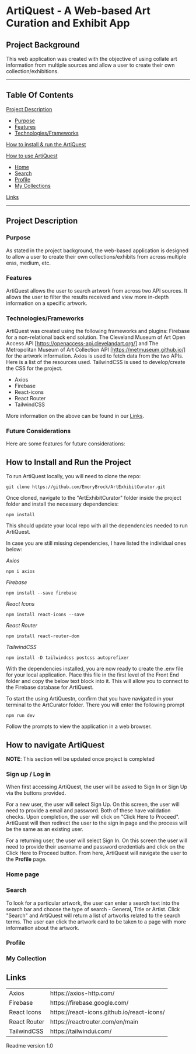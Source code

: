 # ArtiQuest - A Web-based Art Curation and Exhibit App

## Project Background

This web application was created with the objective of using collate art information from multiple sources and allow a user to create their own collection/exhibitions. 

------
## Table Of Contents

[Project Description](#project-description)
 - [Purpose](#purpose)
 - [Features](#features)
 - [Technologies/Frameworks](#technologiesframeworks)
 <!-- - [Challenges](#challenges)
 - [Future considerations](#future-considerations) 
 - To be included upon completion of initial project phase-->

[How to install & run the ArtiQuest](#how-to-install-and-run-the-project)

[How to use ArtiQuest](#how-to-navigate-ArtiQuestl)
 - [Home](#home-page)
 - [Search](#search)
 - [Profile](#profile)
 - [My Collections](#my-collections)

[Links](#links)


------
## Project Description

### Purpose
As stated in the project background, the web-based application is designed to allow a user to create their own collections/exhibits from across multiple eras, medium, etc.

### Features
ArtiQuest allows the user to search artwork from across two API sources. It allows the user to filter the results received and view more in-depth information on a specific artwork.

### Technologies/Frameworks
ArtiQuest was created using the following frameworks and plugins: Firebase for a non-relational back end solution. The Cleveland Museum of Art Open Access API [https://openaccess-api.clevelandart.org/] and The Metropolitan Museum of Art Collection API [https://metmuseum.github.io/] for the artwork information. Axios is used to fetch data from the two APIs. Here is a list of the resources used. TailwindCSS is used to develop/create the CSS for the project.  

<ul>
<li>Axios</li>
<li>Firebase</li>
<li>React-icons</li>
<li>React Router</li>
<li>TailwindCSS</li>
</ul>

More information on the above can be found in our [Links](#links).


<!-- ### Challenges
to include if needed -->

### Future Considerations
Here are some features for future considerations:
<!-- <ul>
<li> Incorporate AI for game recommendations</li>
<li> Adding a user's game type interests to their profile to allow for a more sophisticated matching algorithm</li>
</ul> 
This section to be completed once inital build phase is completed
-->

## How to Install and Run the Project

To run ArtiQuest locally, you will need to clone the repo:

```
git clone https://github.com/EmoryBrock/ArtExhibitCurator.git
```
Once cloned, navigate to the "ArtExhibitCurator" folder inside the project folder and install the necessary dependencies:


```
npm install
```

This should update your local repo with all the dependencies needed to run ArtiQuest.

<!-- A possible error that you may encounter a peer dependency error.  To solve this enter the following:
To update once project phase is completed-->

In case you are still missing dependencies, I have listed the individual ones below:

_Axios_
```
npm i axios
```

_Firebase_
```
npm install --save firebase
```
_React Icons_
```
npm install react-icons --save
```

_React Router_
```
npm install react-router-dom 
```

_TailwindCSS_
```
npm install -D tailwindcss postcss autoprefixer
```

With the dependencies installed, you are now ready to create the .env file for your local application. Place this file in the first level of the Front End folder and copy the below text block into it. This will allow you to connect to the Firebase database for ArtiQuest.

<!-- ```
The info is to be updated once project phase in completed
VITE_APIKEY=
VITE_AUTH_DOMAIN=
VITE_PROJECT_ID=
VITE_STORAGE_BUCKET=
VITE_MESSAGING_SENDER_ID=
VITE_APP_ID=
``` -->

To start the using ArtiQuestn, confirm that you have navigated in your terminal to the ArtCurator folder. There you will enter the following prompt

```
npm run dev
```

Follow the prompts to view the application in a web browser.

## How to navigate ArtiQuest
**NOTE**: This section will be updated once project is completed

### Sign up / Log in
When first accessing ArtiQuest, the user will be asked to Sign In or Sign Up via the buttons provided.

For a new user, the user will select Sign Up. On this screen, the user will need to provide a email and password.  Both of these have validation checks. Upon completion, the user will click on "Click Here to Proceed". ArtiQuest will then redirect the user to the sign in page and the process will be the same as an existing user.

For a returning user, the user will select Sign In. On this screen the user will need to provide their username and password credentials and click on the Click Here to Proceed button.  From here, ArtiQuest will navigate the user to the **Profile** page.

### Home page
<!-- On the Home page the user will have the ability to navigate across the entire site using the navigation bar.  Additionally the user can search for artwork by clicking on the *Search*. Below this is a List of artworks with cards showing the following information:

<ul>
<li></li>
</ul>

Each card is clickable and will take the user to a page with more information that artwork. -->

### Search

To look for a particular artwork, the user can enter a search text into the search bar and choose the type of search - General, Title or Artist. Click "Search" and ArtiQuest will return a list of artworks related to the search terms. The user can click the artwork card to be taken to a page with more information about the artwork.

### Profile

<!-- Features and UX will be placed here once project phase is completed-->

### My Collection

<!-- Features and UX will be placed here once project phase is completed-->

## Links
<table>
<tr>
<td>Axios</td>
<td>https://axios-http.com/</td>
<tr>
<td>Firebase</td>
<td>https://firebase.google.com/</td>
</tr>
<tr>
<td>React Icons</td>
<td>https://react-icons.github.io/react-icons/</td>
</tr>
<tr>
<td>React Router</td>
<td>https://reactrouter.com/en/main</td>
</tr>
<tr>
<td>TailwindCSS</td>
<td>https://tailwindui.com/</td>
</tr>
<tr>
</table>


Readme version 1.0